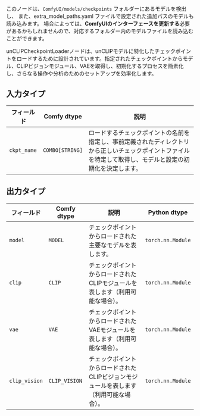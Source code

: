 このノードは、`ComfyUI/models/checkpoints` フォルダーにあるモデルを検出し、
また、extra_model_paths.yaml ファイルで設定された追加パスのモデルも読み込みます。
場合によっては、**ComfyUIのインターフェースを更新する**必要があるかもしれませんので、対応するフォルダー内のモデルファイルを読み込むことができます。

unCLIPCheckpointLoaderノードは、unCLIPモデルに特化したチェックポイントをロードするために設計されています。指定されたチェックポイントからモデル、CLIPビジョンモジュール、VAEを取得し、初期化するプロセスを簡素化し、さらなる操作や分析のためのセットアップを効率化します。

## 入力タイプ

| フィールド      | Comfy dtype       | 説明                                                                       |
|----------------|-------------------|----------------------------------------------------------------------------|
| `ckpt_name`    | `COMBO[STRING]`   | ロードするチェックポイントの名前を指定し、事前定義されたディレクトリから正しいチェックポイントファイルを特定して取得し、モデルと設定の初期化を決定します。 |

## 出力タイプ

| フィールド       | Comfy dtype   | 説明                                                              | Python dtype         |
|-----------------|---------------|-------------------------------------------------------------------|----------------------|
| `model`         | `MODEL`       | チェックポイントからロードされた主要なモデルを表します。            | `torch.nn.Module`    |
| `clip`          | `CLIP`        | チェックポイントからロードされたCLIPモジュールを表します（利用可能な場合）。 | `torch.nn.Module`    |
| `vae`           | `VAE`         | チェックポイントからロードされたVAEモジュールを表します（利用可能な場合）。  | `torch.nn.Module`    |
| `clip_vision`   | `CLIP_VISION` | チェックポイントからロードされたCLIPビジョンモジュールを表します（利用可能な場合）。| `torch.nn.Module`    |

